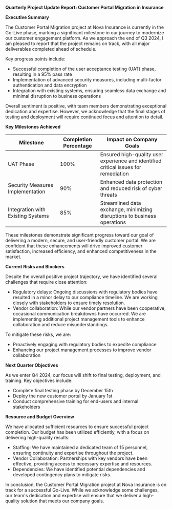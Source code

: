 **Quarterly Project Update Report: Customer Portal Migration in Insurance**

**Executive Summary**

The Customer Portal Migration project at Nova Insurance is currently in the Go-Live phase, marking a significant milestone in our journey to modernize our customer engagement platform. As we approach the end of Q3 2024, I am pleased to report that the project remains on track, with all major deliverables completed ahead of schedule.

Key progress points include:

* Successful completion of the user acceptance testing (UAT) phase, resulting in a 95% pass rate
* Implementation of advanced security measures, including multi-factor authentication and data encryption
* Integration with existing systems, ensuring seamless data exchange and minimal disruption to business operations

Overall sentiment is positive, with team members demonstrating exceptional dedication and expertise. However, we acknowledge that the final stages of testing and deployment will require continued focus and attention to detail.

**Key Milestones Achieved**

| Milestone | Completion Percentage | Impact on Company Goals |
| --- | --- | --- |
| UAT Phase | 100% | Ensured high-quality user experience and identified critical issues for remediation |
| Security Measures Implementation | 90% | Enhanced data protection and reduced risk of cyber threats |
| Integration with Existing Systems | 85% | Streamlined data exchange, minimizing disruptions to business operations |

These milestones demonstrate significant progress toward our goal of delivering a modern, secure, and user-friendly customer portal. We are confident that these enhancements will drive improved customer satisfaction, increased efficiency, and enhanced competitiveness in the market.

**Current Risks and Blockers**

Despite the overall positive project trajectory, we have identified several challenges that require close attention:

* Regulatory delays: Ongoing discussions with regulatory bodies have resulted in a minor delay to our compliance timeline. We are working closely with stakeholders to ensure timely resolution.
* Vendor collaboration: While our vendor partners have been cooperative, occasional communication breakdowns have occurred. We are implementing additional project management tools to enhance collaboration and reduce misunderstandings.

To mitigate these risks, we are:

* Proactively engaging with regulatory bodies to expedite compliance
* Enhancing our project management processes to improve vendor collaboration

**Next Quarter Objectives**

As we enter Q4 2024, our focus will shift to final testing, deployment, and training. Key objectives include:

* Complete final testing phase by December 15th
* Deploy the new customer portal by January 1st
* Conduct comprehensive training for end-users and internal stakeholders

**Resource and Budget Overview**

We have allocated sufficient resources to ensure successful project completion. Our budget has been utilized efficiently, with a focus on delivering high-quality results:

* Staffing: We have maintained a dedicated team of 15 personnel, ensuring continuity and expertise throughout the project.
* Vendor Collaboration: Partnerships with key vendors have been effective, providing access to necessary expertise and resources.
* Dependencies: We have identified potential dependencies and developed contingency plans to mitigate risks.

In conclusion, the Customer Portal Migration project at Nova Insurance is on track for a successful Go-Live. While we acknowledge some challenges, our team's dedication and expertise will ensure that we deliver a high-quality solution that meets our company goals.